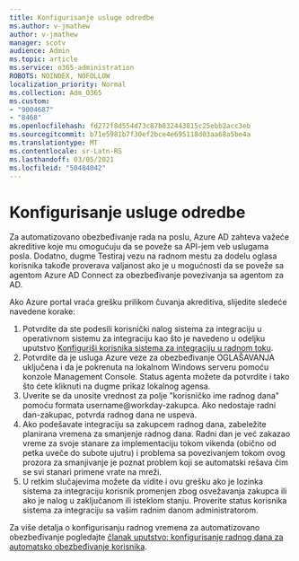 ```yaml
---
title: Konfigurisanje usluge odredbe
ms.author: v-jmathew
author: v-jmathew
manager: scotv
audience: Admin
ms.topic: article
ms.service: o365-administration
ROBOTS: NOINDEX, NOFOLLOW
localization_priority: Normal
ms.collection: Adm_O365
ms.custom:
- "9004687"
- "8468"
ms.openlocfilehash: fd272f8d554d73c87b832443815c25ebb2acc3eb
ms.sourcegitcommit: b71e5981b7f30ef2bce4e695118d03aa68a5be4a
ms.translationtype: MT
ms.contentlocale: sr-Latn-RS
ms.lasthandoff: 03/05/2021
ms.locfileid: "50484042"
---
```

# <a name="configuring-the-provision-service"></a>Konfigurisanje usluge odredbe

Za automatizovano obezbeđivanje rada na poslu, Azure AD zahteva važeće akreditive koje mu omogućuju da se poveže sa API-jem veb uslugama posla. Dodatno, dugme Testiraj vezu na radnom mestu za dodelu oglasa korisnika takođe proverava valjanost ako je u mogućnosti da se poveže sa agentom Azure AD Connect za obezbeđivanje povezivanja sa agentom za AD.

Ako Azure portal vraća grešku prilikom čuvanja akreditiva, slijedite sledeće navedene korake:

1. Potvrdite da ste podesili korisnički nalog sistema za integraciju u operativnom sistemu za integraciju kao što je navedeno u odeljku uputstvo [Konfiguriši korisnika sistema za integraciju u radnom toku](https://docs.microsoft.com/azure/active-directory/saas-apps/workday-inbound-tutorial).
2. Potvrdite da je usluga Azure veze za obezbeđivanje OGLAŠAVANJA uključena i da je pokrenuta na lokalnom Windows serveru pomoću konzole Management Console. Status agenta možete da potvrdite i tako što ćete kliknuti na dugme prikaz lokalnog agensa.
3. Uverite se da unosite vrednost za polje "korisničko ime radnog dana" pomoću formata username@workday-zakupca. Ako nedostaje radni dan-zakupac, potvrda radnog dana ne uspeva.
4. Ako podešavate integraciju sa zakupcem radnog dana, zabeležite planirana vremena za smanjenje radnog dana. Radni dan je već zakazao vreme za svoje stanare za implementaciju tokom vikenda (obično od petka uveče do subote ujutru) i problema sa povezivanjem tokom ovog prozora za smanjivanje je poznat problem koji se automatski rešava čim se svi stanari primene vrate na mreži.
5. U retkim slučajevima možete da vidite i ovu grešku ako je lozinka sistema za integraciju korisnik promenjen zbog osvežavanja zakupca ili ako je nalog u zaključanom ili isteklom stanju. Proverite status korisnika sistema za integraciju sa vašim radnim danom administratorom.

Za više detalja o konfigurisanju radnog vremena za automatizovano obezbeđivanje pogledajte [članak uputstvo: konfigurisanje radnog dana za automatsko obezbeđivanje korisnika](https://docs.microsoft.com/azure/active-directory/saas-apps/workday-inbound-tutorial).
